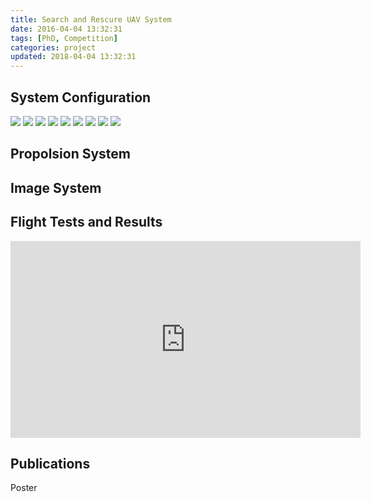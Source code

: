 ```yaml
---
title: Search and Rescure UAV System
date: 2016-04-04 13:32:31
tags: [PhD, Competition]
categories: project
updated: 2018-04-04 13:32:31
---
```

## System Configuration

![](/images/strike1.png) 
![](/images/strike2.png)
![](/images/strike3.png) 
![](/images/strike4.png) 
![](/images/strike5.png) 
![](/images/strike6.png) 
![](/images/strike7.png) 
![](/images/strike8.png) 
![](/images/strike9.png)  
## Propolsion System

## Image System

## Flight Tests and Results
<iframe width="560" height="315" src="https://www.youtube.com/embed/ZK2kLsNICog?list=PLExhUFMJ8R20t3anCNDYLnFilz3u3lc0S" frameborder="0" allowfullscreen></iframe>

## Publications
Poster